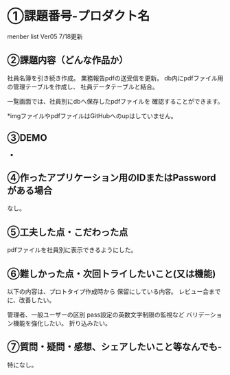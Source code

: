# ①課題番号-プロダクト名
menber list Ver05 7/18更新

## ②課題内容（どんな作品か）
社員名簿を引き続き作成。
業務報告pdfの送受信を更新。
db内にpdfファイル用の管理テーブルを作成し、
社員データテーブルと結合。

一覧画面では、社員別にdbへ保存したpdfファイルを
確認することができます。

*imgファイルやpdfファイルはGitHubへのupはしていません。

## ③DEMO

-

## ④作ったアプリケーション用のIDまたはPasswordがある場合

なし。

## ⑤工夫した点・こだわった点
pdfファイルを社員別に表示できるようにした。



## ⑥難しかった点・次回トライしたいこと(又は機能)
以下の内容は、プロトタイプ作成時から
保留にしている内容。
レビュー会までに、改善したい。

管理者、一般ユーザーの区別
pass設定の英数文字制限の監視など
バリデーション機能を強化したい。
折り込みたい。


## ⑦質問・疑問・感想、シェアしたいこと等なんでも-
特になし。


